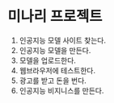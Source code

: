 
# 미나리 프로젝트
1. 인공지능 모델 사이트 찾는다.
2. 인공지능 모델을 만든다.
3. 모델을 업로드한다.
4. 웹브라우저에 테스트한다.
5. 광고를 받고 돈을 번다.
6. 인공지능 비지니스를 만든다.
